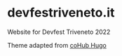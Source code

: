 # devfestriveneto.it

Website for Devfest Triveneto 2022

Theme adapted from [coHub Hugo](https://github.com/StaticMania/hugo-cohub)
